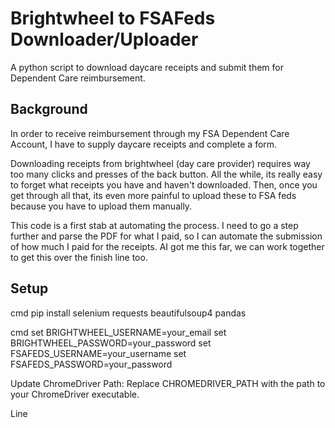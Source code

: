 # Brightwheel to FSAFeds Downloader/Uploader

A python script to download daycare receipts and submit them for Dependent Care reimbursement.

## Background

In order to receive reimbursement through my FSA Dependent Care Account, I have to supply daycare receipts and complete a form.

Downloading receipts from brightwheel (day care provider) requires way too many clicks and presses of the back button.  All the while, its really easy to forget what receipts you have and haven't downloaded.  Then, once you get through all that, its even more painful to upload these to FSA feds because you have to upload them manually.  

This code is a first stab at automating the process.  I need to go a step further and parse the PDF for what I paid, so I can automate the submission of how much I paid for the receipts.  AI got me this far, we can work together to get this over the finish line too. 

## Setup

cmd
pip install selenium requests beautifulsoup4 pandas

cmd
set BRIGHTWHEEL_USERNAME=your_email
set BRIGHTWHEEL_PASSWORD=your_password
set FSAFEDS_USERNAME=your_username
set FSAFEDS_PASSWORD=your_password


Update ChromeDriver Path: Replace CHROMEDRIVER_PATH with the path to your ChromeDriver executable.

Line


